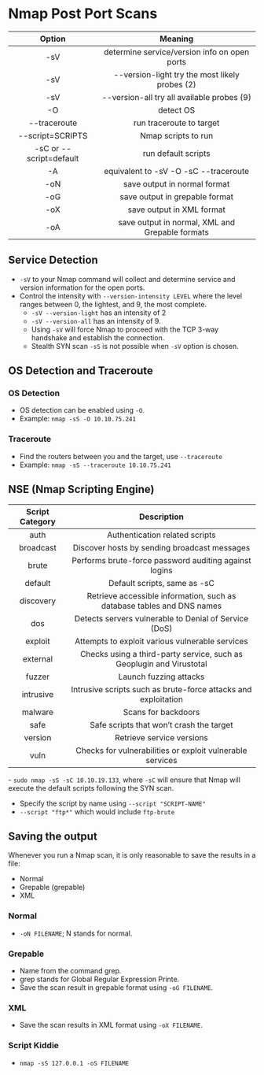 # Nmap Post Port Scans

|          Option         |                     Meaning                     |
| :---------------------: | :---------------------------------------------: |
|           -sV           |   determine service/version info on open ports  |
|           -sV           |  --version-light try the most likely probes (2) |
|           -sV           |    --version-all try all available probes (9)   |
|            -O           |                    detect OS                    |
|       --traceroute      |             run traceroute to target            |
|     --script=SCRIPTS    |               Nmap scripts to run               |
| -sC or --script=default |               run default scripts               |
|            -A           |      equivalent to -sV -O -sC --traceroute      |
|           -oN           |           save output in normal format          |
|           -oG           |          save output in grepable format         |
|           -oX           |            save output in XML format            |
|           -oA           | save output in normal, XML and Grepable formats |

## Service Detection

* `-sV` to your Nmap command will collect and determine service and version information for the open ports.
* Control the intensity with `--version-intensity LEVEL` where the level ranges between 0, the lightest, and 9, the most complete.
  * `-sV --version-light` has an intensity of 2
  * `-sV --version-all` has an intensity of 9.
  * Using `-sV` will force Nmap to proceed with the TCP 3-way handshake and establish the connection.
  * Stealth SYN scan `-sS` is not possible when `-sV` option is chosen.

## OS Detection and Traceroute

### OS Detection

* OS detection can be enabled using `-O`.
* Example: `nmap -sS -O 10.10.75.241`

### Traceroute

* Find the routers between you and the target, use `--traceroute`
* Example: `nmap -sS --traceroute 10.10.75.241`

## NSE (Nmap Scripting Engine)

| Script Category |                               Description                              |
| :-------------: | :--------------------------------------------------------------------: |
|       auth      |                     Authentication related scripts                     |
|    broadcast    |              Discover hosts by sending broadcast messages              |
|      brute      |          Performs brute-force password auditing against logins         |
|     default     |                      Default scripts, same as -sC                      |
|    discovery    | Retrieve accessible information, such as database tables and DNS names |
|       dos       |          Detects servers vulnerable to Denial of Service (DoS)         |
|     exploit     |             Attempts to exploit various vulnerable services            |
|     external    |  Checks using a third-party service, such as Geoplugin and Virustotal  |
|      fuzzer     |                         Launch fuzzing attacks                         |
|    intrusive    |     Intrusive scripts such as brute-force attacks and exploitation     |
|     malware     |                           Scans for backdoors                          |
|       safe      |                Safe scripts that won’t crash the target                |
|     version     |                        Retrieve service versions                       |
|       vuln      |        Checks for vulnerabilities or exploit vulnerable services       |

\- `sudo nmap -sS -sC 10.10.19.133`, where `-sC` will ensure that Nmap will execute the default scripts following the SYN scan.

* Specify the script by name using `--script "SCRIPT-NAME"`
* `--script "ftp*"` which would include `ftp-brute`

## Saving the output

Whenever you run a Nmap scan, it is only reasonable to save the results in a file:

* Normal
* Grepable (grepable)
* XML

### Normal

* `-oN FILENAME`; N stands for normal.

### Grepable

* Name from the command grep.
* grep stands for Global Regular Expression Printe.
* Save the scan result in grepable format using `-oG FILENAME`.

### XML

* Save the scan results in XML format using `-oX FILENAME`.

### Script Kiddie

* `nmap -sS 127.0.0.1 -oS FILENAME`
